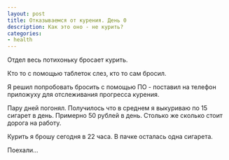 ```yaml
---
layout: post
title: Отказываемся от курения. День 0
description: Как это оно - не курить?
categories:
- health
---
```


Отдел весь потихоньку бросает курить.

Кто то с помощью таблеток слез, кто то сам бросил.

Я решил попробовать бросить с помощью ПО - поставил на телефон приложуху для отслеживания прогресса курения. 

Пару дней погонял. Получилось что в среднем я выкуриваю по 15 сигарет в день. Примерно 50 рублей в день. Столько же сколько стоит дорога на работу.

Курить я брошу сегодня в 22 часа. В пачке осталась одна сигарета.

Поехали...
